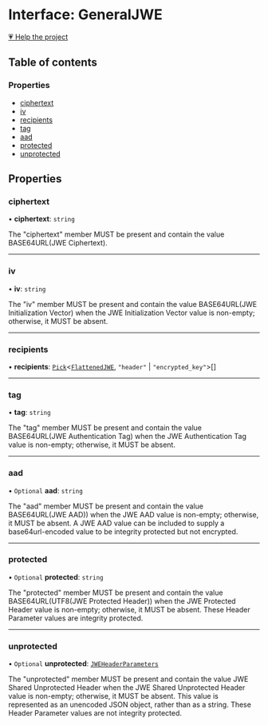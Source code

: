 # Interface: GeneralJWE

[💗 Help the project](https://github.com/sponsors/panva)

## Table of contents

### Properties

- [ciphertext](types.GeneralJWE.md#ciphertext)
- [iv](types.GeneralJWE.md#iv)
- [recipients](types.GeneralJWE.md#recipients)
- [tag](types.GeneralJWE.md#tag)
- [aad](types.GeneralJWE.md#aad)
- [protected](types.GeneralJWE.md#protected)
- [unprotected](types.GeneralJWE.md#unprotected)

## Properties

### ciphertext

• **ciphertext**: `string`

The "ciphertext" member MUST be present and contain the value BASE64URL(JWE Ciphertext).

___

### iv

• **iv**: `string`

The "iv" member MUST be present and contain the value BASE64URL(JWE Initialization Vector) when
the JWE Initialization Vector value is non-empty; otherwise, it MUST be absent.

___

### recipients

• **recipients**: [`Pick`]( https://www.typescriptlang.org/docs/handbook/utility-types.html#picktype-keys )<[`FlattenedJWE`](types.FlattenedJWE.md), ``"header"`` \| ``"encrypted_key"``\>[]

___

### tag

• **tag**: `string`

The "tag" member MUST be present and contain the value BASE64URL(JWE Authentication Tag) when
the JWE Authentication Tag value is non-empty; otherwise, it MUST be absent.

___

### aad

• `Optional` **aad**: `string`

The "aad" member MUST be present and contain the value BASE64URL(JWE AAD)) when the JWE AAD
value is non-empty; otherwise, it MUST be absent. A JWE AAD value can be included to supply a
base64url-encoded value to be integrity protected but not encrypted.

___

### protected

• `Optional` **protected**: `string`

The "protected" member MUST be present and contain the value BASE64URL(UTF8(JWE Protected
Header)) when the JWE Protected Header value is non-empty; otherwise, it MUST be absent. These
Header Parameter values are integrity protected.

___

### unprotected

• `Optional` **unprotected**: [`JWEHeaderParameters`](types.JWEHeaderParameters.md)

The "unprotected" member MUST be present and contain the value JWE Shared Unprotected Header
when the JWE Shared Unprotected Header value is non-empty; otherwise, it MUST be absent. This
value is represented as an unencoded JSON object, rather than as a string. These Header
Parameter values are not integrity protected.
